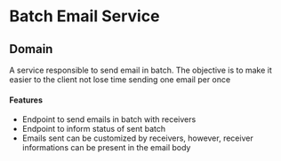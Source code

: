 # Batch Email Service
## Domain

A service responsible to send email in batch.
The objective is to make it easier to the client not lose time sending one email per once

#### Features

- Endpoint to send emails in batch with receivers
- Endpoint to inform status of sent batch
- Emails sent can be customized by receivers, however, receiver informations can be present in the email body
